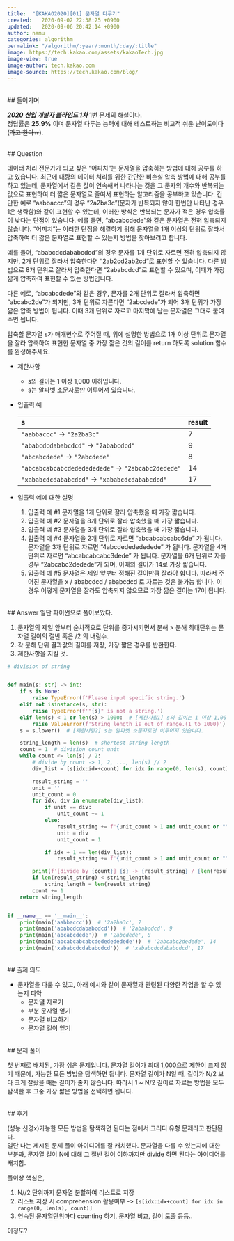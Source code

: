 ```yaml
---
title:  "[KAKAO2020][01] 문자열 다루기"
created:   2020-09-02 22:38:25 +0900
updated:   2020-09-06 20:42:14 +0900
author: namu
categories: algorithm
permalink: "/algorithm/:year/:month/:day/:title"
image: https://tech.kakao.com/assets/kakaoTech.jpg
image-view: true
image-author: tech.kakao.com
image-source: https://tech.kakao.com/blog/
---
```


<br>
## 들어가며

[**_2020 신입 개발자 블라인드 1차_**](https://tech.kakao.com/2019/10/02/kakao-blind-recruitment-2020-round1/)
1번 문제의 해설이다.<br>
정답률은 **25.9%** 이며 문자열 다루는 능력에 대해 테스트하는 비교적 쉬운 난이도이다(<del>라고 한다ㅠ</del>).

<br>
## Question

데이터 처리 전문가가 되고 싶은 “어피치”는 문자열을 압축하는 방법에 대해 공부를 하고 있습니다. 최근에 대량의 데이터 처리를 위한 간단한 비손실 압축 방법에 대해 공부를 하고 있는데, 문자열에서 같은 값이 연속해서 나타나는 것을 그 문자의 개수와 반복되는 값으로 표현하여 더 짧은 문자열로 줄여서 표현하는 알고리즘을 공부하고 있습니다. 간단한 예로 “aabbaccc”의 경우 “2a2ba3c”(문자가 반복되지 않아 한번만 나타난 경우 1은 생략함)와 같이 표현할 수 있는데, 이러한 방식은 반복되는 문자가 적은 경우 압축률이 낮다는 단점이 있습니다. 예를 들면, “abcabcdede”와 같은 문자열은 전혀 압축되지 않습니다. “어피치”는 이러한 단점을 해결하기 위해 문자열을 1개 이상의 단위로 잘라서 압축하여 더 짧은 문자열로 표현할 수 있는지 방법을 찾아보려고 합니다.

예를 들어, “ababcdcdababcdcd”의 경우 문자를 1개 단위로 자르면 전혀 압축되지 않지만, 2개 단위로 잘라서 압축한다면 “2ab2cd2ab2cd”로 표현할 수 있습니다. 다른 방법으로 8개 단위로 잘라서 압축한다면 “2ababcdcd”로 표현할 수 있으며, 이때가 가장 짧게 압축하여 표현할 수 있는 방법입니다.

다른 예로, “abcabcdede”와 같은 경우, 문자를 2개 단위로 잘라서 압축하면 “abcabc2de”가 되지만, 3개 단위로 자른다면 “2abcdede”가 되어 3개 단위가 가장 짧은 압축 방법이 됩니다. 이때 3개 단위로 자르고 마지막에 남는 문자열은 그대로 붙여주면 됩니다.

압축할 문자열 s가 매개변수로 주어질 때, 위에 설명한 방법으로 1개 이상 단위로 문자열을 잘라 압축하여 표현한 문자열 중 가장 짧은 것의 길이를 return 하도록 solution 함수를 완성해주세요.

* 제한사항
    - s의 길이는 1 이상 1,000 이하입니다.
    - s는 알파벳 소문자로만 이루어져 있습니다.

* 입출력 예

    | s	| result |
    |:--------|:----|
    | ```"aabbaccc"``` -> ```"2a2ba3c"``` | 7 |
    | ```"ababcdcdababcdcd"``` -> ```"2ababcdcd"``` | 9 |
    | ```"abcabcdede"``` -> ```"2abcdede"``` | 8 |
    | ```"abcabcabcabcdededededede"``` -> ```"2abcabc2dedede"``` | 14 |
    | ```"xababcdcdababcdcd"``` -> ```"xababcdcdababcdcd"``` | 17 |

* 입출력 예에 대한 설명
    1. 입출력 예 #1 문자열을 1개 단위로 잘라 압축했을 때 가장 짧습니다.
    2. 입출력 예 #2 문자열을 8개 단위로 잘라 압축했을 때 가장 짧습니다.
    3. 입출력 예 #3 문자열을 3개 단위로 잘라 압축했을 때 가장 짧습니다.
    4. 입출력 예 #4 문자열을 2개 단위로 자르면 “abcabcabcabc6de” 가 됩니다. 문자열을 3개 단위로 자르면 “4abcdededededede” 가 됩니다. 문자열을 4개 단위로 자르면 “abcabcabcabc3dede” 가 됩니다. 문자열을 6개 단위로 자를 경우 “2abcabc2dedede”가 되며, 이때의 길이가 14로 가장 짧습니다.
    5. 입출력 예 #5 문자열은 제일 앞부터 정해진 길이만큼 잘라야 합니다. 따라서 주어진 문자열을 x / ababcdcd / ababcdcd 로 자르는 것은 불가능 합니다. 이 경우 어떻게 문자열을 잘라도 압축되지 않으므로 가장 짧은 길이는 17이 됩니다.

<br>
## Answer
일단 파이썬으로 풀어보았다.

1. 문자열의 제일 앞부터 순차적으로 단위를 증가시키면서 분해 > 분해 최대단위는 문자열 길이의 절반 혹은 /2 의 내림수.
2. 각 분해 단위 결과값의 길이를 저장, 가장 짧은 경우를 반환한다.
3. 제한사항을 지킬 것.

```python
# division of string


def main(s: str) -> int:
    if s is None:
        raise TypeError(f'Please input specific string.')
    elif not isinstance(s, str):
        raise TypeError(f'"{s}" is not a string.')
    elif len(s) < 1 or len(s) > 1000:  # [제한사항1] s의 길이는 1 이상 1,000 이하입니다.
        raise ValueError(f'String length is out of range.(1 to 1000)')
    s = s.lower()  # [제한사항2] s는 알파벳 소문자로만 이루어져 있습니다.

    string_length = len(s)  # shortest string length
    count = 1  # division count unit
    while count <= len(s) / 2:
        # divide by count -> 1, 2, ..., len(s) // 2
        div_list = [s[idx:idx+count] for idx in range(0, len(s), count)]

        result_string = ''
        unit = ''
        unit_count = 0
        for idx, div in enumerate(div_list):
            if unit == div:
                unit_count += 1
            else:
                result_string += f'{unit_count > 1 and unit_count or ""}{unit}'
                unit = div
                unit_count = 1

            if idx + 1 == len(div_list):
                result_string += f'{unit_count > 1 and unit_count or ""}{unit}'

        print(f'[divide by {count}] {s} -> {result_string} / {len(result_string)}')
        if len(result_string) < string_length:
            string_length = len(result_string)
        count += 1
    return string_length


if __name__ == '__main__':
    print(main('aabbaccc'))  # '2a2ba3c', 7
    print(main('ababcdcdababcdcd'))  # '2ababcdcd', 9
    print(main('abcabcdede'))  # '2abcdede', 8
    print(main('abcabcabcabcdededededede'))  # '2abcabc2dedede', 14
    print(main('xababcdcdababcdcd'))  # 'xababcdcdababcdcd', 17
```

<br>
## 출제 의도

- 문자열을 다룰 수 있고, 아래 예시와 같이 문자열과 관련된 다양한 작업을 할 수 있는지 파악
    - 문자열 자르기
    - 부분 문자열 얻기
    - 문자열 비교하기
    - 문자열 길이 얻기

<br>
## 문제 풀이

첫 번째로 배치된, 가장 쉬운 문제입니다. 문자열 길이가 최대 1,000으로 제한이 크지 않기 때문에,
가능한 모든 방법을 탐색하면 됩니다. 문자열 길이가 N일 때, 길이가 N/2 보다 크게 잘랐을 때는 길이가 줄지 않습니다.
따라서 1 ~ N/2 길이로 자르는 방법을 모두 탐색한 후 그중 가장 짧은 방법을 선택하면 됩니다.

<br>
## 후기

(성능 신경x)가능한 모든 방법을 탐색하면 된다는 점에서 그리디 유형 문제라고 판단된다.<br>
일단 나는 제시된 문제 풀이 아이디어를 잘 캐치했다. 문자열을 다룰 수 있는지에 대한 부분과,
문자열 길이 N에 대해 그 절반 길이 이하까지만 divide 하면 된다는 아이디어를 캐치함.

풀이상 핵심은,
1. N//2 단위까지 문자열 분할하여 리스트로 저장
2. 리스트 저장 시 comprehension 활용여부 -> ```[s[idx:idx+count] for idx in range(0, len(s), count)]```
3. 연속된 문자열단위마다 counting 하기, 문자열 비교, 길이 도출 등등..

이정도?
